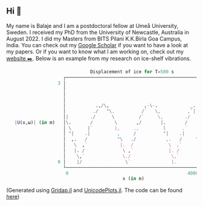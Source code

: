 ## Hi 👋
My name is Balaje and I am a postdoctoral fellow at Umeå University, Sweden. I received my PhD from the University of Newcastle, Australia in August 2022. I did my Masters from BITS Pilani K.K.Birla Goa Campus, India. You can check out my [Google Scholar](https://scholar.google.com.au/citations?user=h_FPNVAAAAAJ&hl=en) if you want to have a look at my papers. Or if you want to know what I am working on, check out my [website :black_nib:](https://balaje.github.io). Below is an example from my research on ice-shelf vibrations.

```julia                                     
                               Displacement of ice for T=500 s           
                     ┌──────────────────────────────────────────────────┐ 
                   3 │                                                  │ 
                     │                                                  │ 
                     │                                                  │ R(ω) = 0.4798591737 + 0.877345527im
                     │                                                  │ |R(ω)| ≈ 1.0
                     │           .,/\,             ,-\-.            _.  │ 
                     │          ./   "\.          /`   \,          ,`|. │ 
                     │|        ./      \         /`     \,        ./  | │ 
   |U(x,ω)| (in m)   │\.       /        \       ,/       |.       /   | │ 
                     │ \      |`        |,     .,         l      .`   , │ 
                     │ "|    .|          ,     /          "|    .|    | │ 
                     │  ,.   /           "\   ./           ,.   /     ",│ 
                     │   \  ,`            |.  /             \  ,`      |│ 
                     │   |. /              \ ,`             |. /       \│ 
                     │    \,`              \./               \,`       |│ 
                   0 │    |/                \`               |.        ,│ 
                     └──────────────────────────────────────────────────┘ 
                      0                                            40000  
                                           x (in m)                       
```
(Generated using [Gridap.jl](https://github.com/gridap/Gridap.jl) and [UnicodePlots.jl](https://github.com/Evizero/UnicodePlots.jl). The code can be found [here](https://github.com/Balaje/Gridap-Ice)) 

